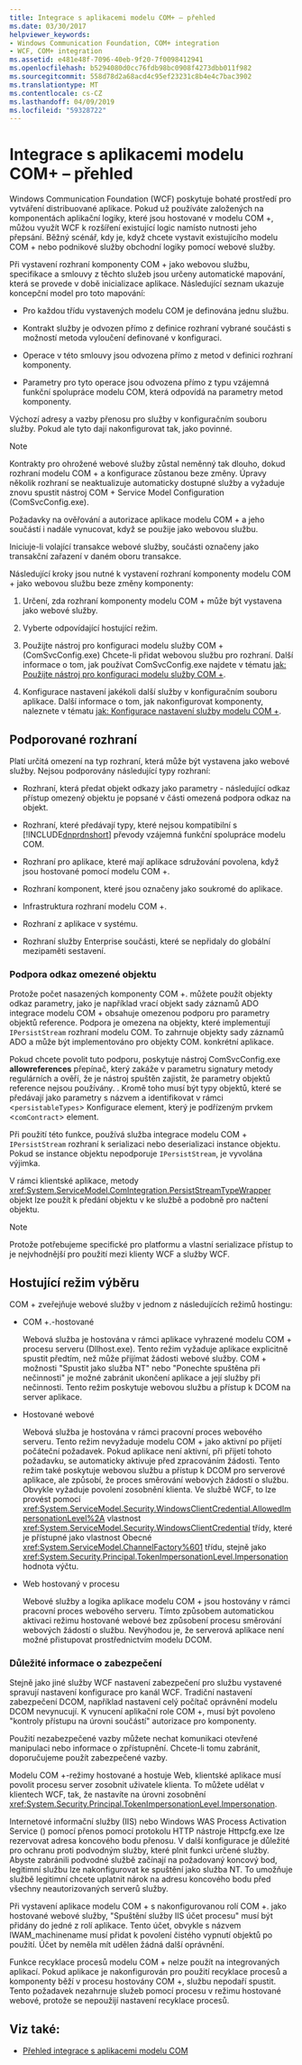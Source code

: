```yaml
---
title: Integrace s aplikacemi modelu COM+ – přehled
ms.date: 03/30/2017
helpviewer_keywords:
- Windows Communication Foundation, COM+ integration
- WCF, COM+ integration
ms.assetid: e481e48f-7096-40eb-9f20-7f0098412941
ms.openlocfilehash: b5294080d0cc76fdb98bc0908f4273dbb011f982
ms.sourcegitcommit: 558d78d2a68acd4c95ef23231c8b4e4c7bac3902
ms.translationtype: MT
ms.contentlocale: cs-CZ
ms.lasthandoff: 04/09/2019
ms.locfileid: "59328722"
---
```

# <a name="integrating-with-com-applications-overview"></a>Integrace s aplikacemi modelu COM+ – přehled
Windows Communication Foundation (WCF) poskytuje bohaté prostředí pro vytváření distribuované aplikace. Pokud už používáte založených na komponentách aplikační logiky, které jsou hostované v modelu COM +, můžou využít WCF k rozšíření existující logic namísto nutnosti jeho přepsání. Běžný scénář, kdy je, když chcete vystavit existujícího modelu COM + nebo podnikové služby obchodní logiky pomocí webové služby.  
  
 Při vystavení rozhraní komponenty COM + jako webovou službu, specifikace a smlouvy z těchto služeb jsou určeny automatické mapování, která se provede v době inicializace aplikace. Následující seznam ukazuje koncepční model pro toto mapování:  
  
-   Pro každou třídu vystavených modelu COM je definována jednu službu.  
  
-   Kontrakt služby je odvozen přímo z definice rozhraní vybrané součásti s možností metoda vyloučení definované v konfiguraci.  
  
-   Operace v této smlouvy jsou odvozena přímo z metod v definici rozhraní komponenty.  
  
-   Parametry pro tyto operace jsou odvozena přímo z typu vzájemná funkční spolupráce modelu COM, která odpovídá na parametry metod komponenty.  
  
 Výchozí adresy a vazby přenosu pro služby v konfiguračním souboru služby. Pokud ale tyto dají nakonfigurovat tak, jako povinné.  
  
> [!NOTE]
>  Kontrakty pro ohrožené webové služby zůstal neměnný tak dlouho, dokud rozhraní modelu COM + a konfigurace zůstanou beze změny. Úpravy několik rozhraní se neaktualizuje automaticky dostupné služby a vyžaduje znovu spustit nástroj COM + Service Model Configuration (ComSvcConfig.exe).  
  
 Požadavky na ověřování a autorizace aplikace modelu COM + a jeho součástí i nadále vynucovat, když se použije jako webovou službu.  
  
 Iniciuje-li volající transakce webové služby, součásti označeny jako transakční zařazení v daném oboru transakce.  
  
 Následující kroky jsou nutné k vystavení rozhraní komponenty modelu COM + jako webovou službu beze změny komponenty:  
  
1. Určení, zda rozhraní komponenty modelu COM + může být vystavena jako webové služby.  
  
2. Vyberte odpovídající hostující režim.  
  
3. Použijte nástroj pro konfiguraci modelu služby COM + (ComSvcConfig.exe) Chcete-li přidat webovou službu pro rozhraní. Další informace o tom, jak používat ComSvcConfig.exe najdete v tématu [jak: Použijte nástroj pro konfiguraci modelu služby COM +](../../../../docs/framework/wcf/feature-details/how-to-use-the-com-service-model-configuration-tool.md).  
  
4. Konfigurace nastavení jakékoli další služby v konfiguračním souboru aplikace. Další informace o tom, jak nakonfigurovat komponenty, naleznete v tématu [jak: Konfigurace nastavení služby modelu COM +](../../../../docs/framework/wcf/feature-details/how-to-configure-com-service-settings.md).  
  
## <a name="supported-interfaces"></a>Podporované rozhraní  
 Platí určitá omezení na typ rozhraní, která může být vystavena jako webové služby. Nejsou podporovány následující typy rozhraní:  
  
-   Rozhraní, která předat objekt odkazy jako parametry - následující odkaz přístup omezený objektu je popsané v části omezená podpora odkaz na objekt.  
  
-   Rozhraní, které předávají typy, které nejsou kompatibilní s [!INCLUDE[dnprdnshort](../../../../includes/dnprdnshort-md.md)] převody vzájemná funkční spolupráce modelu COM.  
  
-   Rozhraní pro aplikace, které mají aplikace sdružování povolena, když jsou hostované pomocí modelu COM +.  
  
-   Rozhraní komponent, které jsou označeny jako soukromé do aplikace.  
  
-   Infrastruktura rozhraní modelu COM +.  
  
-   Rozhraní z aplikace v systému.  
  
-   Rozhraní služby Enterprise součásti, které se nepřidaly do globální mezipaměti sestavení.  
  
### <a name="limited-object-reference-support"></a>Podpora odkaz omezené objektu  
 Protože počet nasazených komponenty COM +. můžete použít objekty odkaz parametry, jako je například vrací objekt sady záznamů ADO integrace modelu COM + obsahuje omezenou podporu pro parametry objektů reference. Podpora je omezena na objekty, které implementují `IPersistStream` rozhraní modelu COM. To zahrnuje objekty sady záznamů ADO a může být implementováno pro objekty COM. konkrétní aplikace.  
  
 Pokud chcete povolit tuto podporu, poskytuje nástroj ComSvcConfig.exe **allowreferences** přepínač, který zakáže v parametru signatury metody regulárních a ověří, že je nástroj spuštěn zajistit, že parametry objektů reference nejsou používány. . Kromě toho musí být typy objektů, které se předávají jako parametry s názvem a identifikovat v rámci <`persistableTypes`> Konfigurace element, který je podřízeným prvkem <`comContract`> element.  
  
 Při použití této funkce, používá služba integrace modelu COM + `IPersistStream` rozhraní k serializaci nebo deserializaci instance objektu. Pokud se instance objektu nepodporuje `IPersistStream`, je vyvolána výjimka.  
  
 V rámci klientské aplikace, metody <xref:System.ServiceModel.ComIntegration.PersistStreamTypeWrapper> objekt lze použít k předání objektu v ke službě a podobně pro načtení objektu.  
  
> [!NOTE]
>  Protože potřebujeme specifické pro platformu a vlastní serializace přístup to je nejvhodnější pro použití mezi klienty WCF a služby WCF.  
  
## <a name="selecting-the-hosting-mode"></a>Hostující režim výběru  
 COM + zveřejňuje webové služby v jednom z následujících režimů hostingu:  
  
-   COM +.-hostované  
  
     Webová služba je hostována v rámci aplikace vyhrazené modelu COM + procesu serveru (Dllhost.exe). Tento režim vyžaduje aplikace explicitně spustit předtím, než může přijímat žádosti webové služby. COM + možnosti "Spustit jako služba NT" nebo "Ponechte spuštěna při nečinnosti" je možné zabránit ukončení aplikace a její služby při nečinnosti. Tento režim poskytuje webovou službu a přístup k DCOM na server aplikace.  
  
-   Hostované webové  
  
     Webová služba je hostována v rámci pracovní proces webového serveru. Tento režim nevyžaduje modelu COM + jako aktivní po přijetí počáteční požadavek. Pokud aplikace není aktivní, při přijetí tohoto požadavku, se automaticky aktivuje před zpracováním žádosti. Tento režim také poskytuje webovou službu a přístup k DCOM pro serverové aplikace, ale způsobí, že proces směrování webových žádostí o službu. Obvykle vyžaduje povolení zosobnění klienta. Ve službě WCF, to lze provést pomocí <xref:System.ServiceModel.Security.WindowsClientCredential.AllowedImpersonationLevel%2A> vlastnost <xref:System.ServiceModel.Security.WindowsClientCredential> třídy, které je přístupné jako vlastnost Obecné <xref:System.ServiceModel.ChannelFactory%601> třídu, stejně jako <xref:System.Security.Principal.TokenImpersonationLevel.Impersonation> hodnota výčtu.  
  
-   Web hostovaný v procesu  
  
     Webové služby a logika aplikace modelu COM + jsou hostovány v rámci pracovní proces webového serveru. Tímto způsobem automatickou aktivaci režimu hostované webové bez způsobení procesu směrování webových žádostí o službu. Nevýhodou je, že serverová aplikace není možné přistupovat prostřednictvím modelu DCOM.  
  
### <a name="security-considerations"></a>Důležité informace o zabezpečení  
 Stejně jako jiné služby WCF nastavení zabezpečení pro službu vystavené spravují nastavení konfigurace pro kanál WCF. Tradiční nastavení zabezpečení DCOM, například nastavení celý počítač oprávnění modelu DCOM nevynucují. K vynucení aplikační role COM +, musí být povoleno "kontroly přístupu na úrovni součástí" autorizace pro komponenty.  
  
 Použití nezabezpečené vazby můžete nechat komunikaci otevřené manipulaci nebo informace o zpřístupnění. Chcete-li tomu zabránit, doporučujeme použít zabezpečené vazby.  
  
 Modelu COM +-režimy hostované a hostuje Web, klientské aplikace musí povolit procesu server zosobnit uživatele klienta. To můžete udělat v klientech WCF, tak, že nastavíte na úrovni zosobnění <xref:System.Security.Principal.TokenImpersonationLevel.Impersonation>.  
  
 Internetové informační služby (IIS) nebo Windows WAS Process Activation Service () pomocí přenos pomocí protokolu HTTP nástroje Httpcfg.exe lze rezervovat adresa koncového bodu přenosu. V další konfigurace je důležité pro ochranu proti podvodným služby, které plnit funkci určené služby. Abyste zabránili podvodné službě začínají na požadovaný koncový bod, legitimní službu lze nakonfigurovat ke spuštění jako služba NT. To umožňuje službě legitimní chcete uplatnit nárok na adresu koncového bodu před všechny neautorizovaných serverů služby.  
  
 Při vystavení aplikace modelu COM + s nakonfigurovanou rolí COM +. jako hostované webové služby, "Spuštění služby IIS účet procesu" musí být přidány do jedné z rolí aplikace. Tento účet, obvykle s názvem IWAM_machinename musí přidat k povolení čistého vypnutí objektů po použití. Účet by neměla mít udělen žádná další oprávnění.  
  
 Funkce recyklace procesů modelu COM + nelze použít na integrovaných aplikací. Pokud aplikace je nakonfigurován pro použití recyklace procesů a komponenty běží v procesu hostovány COM +, službu nepodaří spustit. Tento požadavek nezahrnuje služeb pomocí procesu v režimu hostované webové, protože se nepoužijí nastavení recyklace procesů.  
  
## <a name="see-also"></a>Viz také:

- [Přehled integrace s aplikacemi modelu COM](../../../../docs/framework/wcf/feature-details/integrating-with-com-applications-overview.md)
